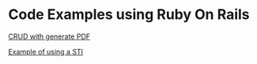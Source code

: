# Code Examples using Ruby On Rails


[CRUD with generate PDF](/rails/generate_pdf/)

[Example of using a STI](/rails/example_STI)
